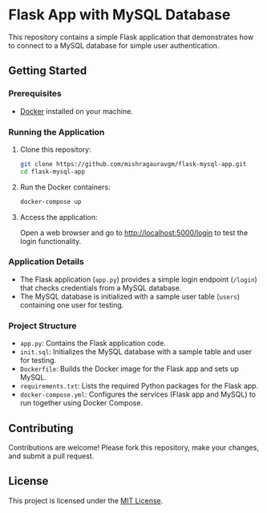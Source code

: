 # Flask App with MySQL Database

This repository contains a simple Flask application that demonstrates how to connect to a MySQL database for simple user authentication.

## Getting Started

### Prerequisites

- [Docker](https://www.docker.com/) installed on your machine.

### Running the Application

1. Clone this repository:

    ```bash
    git clone https://github.com/mishragauravgm/flask-mysql-app.git
    cd flask-mysql-app
    ```

2. Run the Docker containers:

    ```bash
    docker-compose up
    ```

3. Access the application:

    Open a web browser and go to [http://localhost:5000/login](http://localhost:5000/login) to test the login functionality.

### Application Details

- The Flask application (`app.py`) provides a simple login endpoint (`/login`) that checks credentials from a MySQL database.
- The MySQL database is initialized with a sample user table (`users`) containing one user for testing.

### Project Structure

- `app.py`: Contains the Flask application code.
- `init.sql`: Initializes the MySQL database with a sample table and user for testing.
- `Dockerfile`: Builds the Docker image for the Flask app and sets up MySQL.
- `requirements.txt`: Lists the required Python packages for the Flask app.
- `docker-compose.yml`: Configures the services (Flask app and MySQL) to run together using Docker Compose.

## Contributing

Contributions are welcome! Please fork this repository, make your changes, and submit a pull request.

## License

This project is licensed under the [MIT License](LICENSE).
